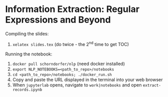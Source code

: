 # Information Extraction: Regular Expressions and Beyond

Compiling the slides:

1. ```xelatex slides.tex``` (do twice - the 2<sup>nd</sup> time to get TOC)

Running the notebook:

1. ```docker pull schorndorfer/nlp``` (need docker installed)
2. ```export NLP_NOTEBOOKS=<path_to_repo>/notebooks```
3. ```cd <path_to_repo>/notebooks; ./docker_run.sh```
4. Copy and paste the URL displayed in the terminal into your web browser
4. When ```jupyterlab``` opens, navigate to ```work|notebooks``` and open ```extract-records.ipynb```
